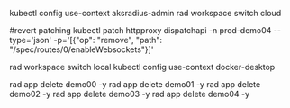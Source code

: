 kubectl config use-context aksradius-admin
rad workspace switch cloud

#revert patching
kubectl patch httpproxy dispatchapi -n prod-demo04 --type='json' -p='[{"op": "remove", "path": "/spec/routes/0/enableWebsockets"}]'


rad workspace switch local
kubectl config use-context docker-desktop

rad app delete demo00 -y
rad app delete demo01 -y
rad app delete demo02 -y
rad app delete demo03 -y
rad app delete demo04 -y

